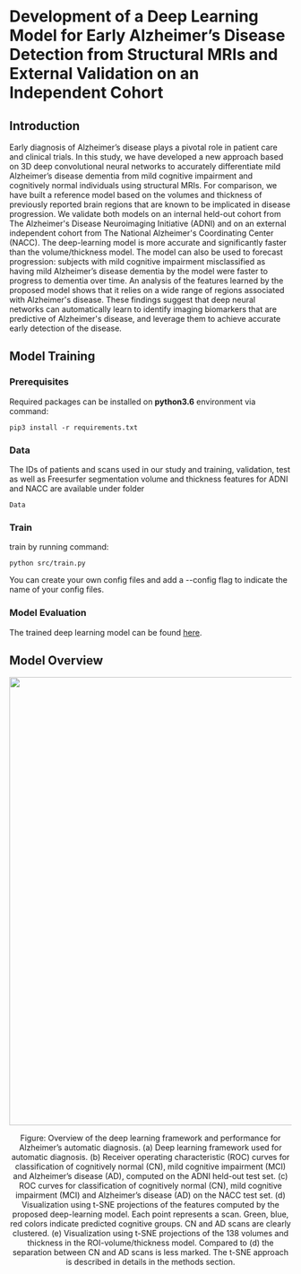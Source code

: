 # Development of a Deep Learning Model for Early Alzheimer’s Disease Detection from Structural MRIs and External Validation on an Independent Cohort 

## Introduction
Early diagnosis of Alzheimer’s disease plays a pivotal role in patient care and clinical trials. In this study, we have developed a new approach based on 3D deep convolutional neural networks to accurately differentiate mild Alzheimer’s disease dementia from mild cognitive impairment and cognitively normal individuals using structural MRIs. For comparison, we have built a reference model based on the volumes and thickness of previously reported brain regions that are known to be implicated in disease progression. We validate both models on an internal held-out cohort from The Alzheimer's Disease Neuroimaging Initiative (ADNI) and on an external independent cohort from The National Alzheimer's Coordinating Center (NACC). The deep-learning model is more accurate and significantly faster than the volume/thickness model. The model can also be used to forecast progression: subjects with mild cognitive impairment misclassified as having mild Alzheimer’s disease dementia by the model were faster to progress to dementia over time. An analysis of the features learned by the proposed model shows that it relies on a wide range of regions associated with Alzheimer's disease. These findings suggest that deep neural networks can automatically learn to identify imaging biomarkers that are predictive of Alzheimer's disease, and leverage them to achieve accurate early detection of the disease.

## Model Training


### Prerequisites

Required packages can be installed on **python3.6** environment via command:

```
pip3 install -r requirements.txt
```


### Data

The IDs of patients and scans used in our study and training, validation, test as well as Freesurfer segmentation volume and thickness features for ADNI and NACC are available under folder

```
Data
```


### Train

train by running command:

```
python src/train.py
```
You can create your own config files and add a --config flag to indicate the name of your config files.


### Model Evaluation
The trained deep learning model can be found [here](https://drive.google.com/file/d/1zU21Kin9kXg_qmj7w_u5dGOjXf1D5fa7/view?usp=sharing).



## Model Overview

<p float="left" align="center">
<img src="overview.png" width="800" /> 
<figcaption align="center">
Figure: Overview of the deep learning framework and performance for Alzheimer’s automatic diagnosis. (a) Deep learning framework used for automatic diagnosis. (b) Receiver operating characteristic (ROC) curves for classification of cognitively normal (CN), mild cognitive impairment (MCI) and Alzheimer’s disease (AD), computed on the ADNI held-out test set. (c) ROC curves for classification of cognitively normal (CN), mild cognitive impairment (MCI) and Alzheimer’s disease (AD) on the NACC test set. (d) Visualization using t-SNE projections of the features computed by the proposed deep-learning model. Each point represents a scan. Green, blue, red colors indicate predicted cognitive groups. CN and AD scans are clearly clustered. (e) Visualization using t-SNE projections of the 138 volumes and thickness in the ROI-volume/thickness model. Compared to (d) the separation between CN and AD scans is less marked. The t-SNE approach is described in details in the methods section.

